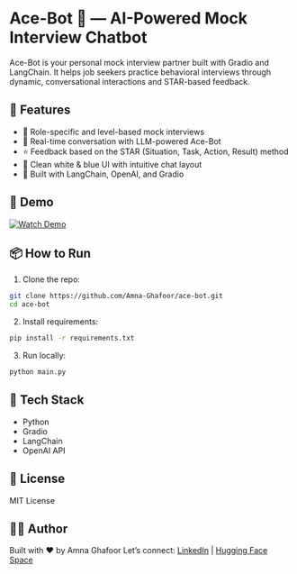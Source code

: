 # Ace-Bot 💼 — AI-Powered Mock Interview Chatbot

Ace-Bot is your personal mock interview partner built with Gradio and LangChain. It helps job seekers practice behavioral interviews through dynamic, conversational interactions and STAR-based feedback.

## 🚀 Features

* 🎯 Role-specific and level-based mock interviews
* 🤖 Real-time conversation with LLM-powered Ace-Bot
* ⭐ Feedback based on the STAR (Situation, Task, Action, Result) method
* 🎨 Clean white & blue UI with intuitive chat layout
* 🧠 Built with LangChain, OpenAI, and Gradio

## 🌟 Demo

[![Watch Demo](https://img.youtube.com/vi/TRNg72vQniU/0.jpg)](https://youtu.be/TRNg72vQniU?si=RN62ancO24lF19Hv)

## 📦 How to Run

1. Clone the repo:

```bash
git clone https://github.com/Amna-Ghafoor/ace-bot.git
cd ace-bot
```

2. Install requirements:

```bash
pip install -r requirements.txt
```

3. Run locally:

```bash
python main.py
```

## 🧠 Tech Stack

* Python
* Gradio
* LangChain
* OpenAI API

## 📄 License

MIT License

## 🙋‍♀️ Author

Built with ❤️ by Amna Ghafoor
Let’s connect: [LinkedIn](https://linkedin.com/in/amnaghafoor) | [Hugging Face Space](https://huggingface.co/spaces/AmnaGhafoor/Ace-Bot)

